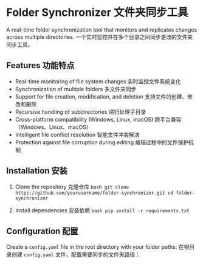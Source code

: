 # Folder Synchronizer 文件夹同步工具

A real-time folder synchronization tool that monitors and replicates changes across multiple directories.
一个实时监控并在多个目录之间同步更改的文件夹同步工具。

## Features 功能特点

- Real-time monitoring of file system changes
  实时监控文件系统变化
- Synchronization of multiple folders
  多文件夹同步
- Support for file creation, modification, and deletion
  支持文件的创建、修改和删除
- Recursive handling of subdirectories
  递归处理子目录
- Cross-platform compatibility (Windows, Linux, macOS)
  跨平台兼容（Windows、Linux、macOS）
- Intelligent file conflict resolution
  智能文件冲突解决
- Protection against file corruption during editing
  编辑过程中的文件保护机制

## Installation 安装

1. Clone the repository 克隆仓库   ```bash
   git clone https://github.com/yourusername/folder-synchronizer.git
   cd folder-synchronizer   ```

2. Install dependencies 安装依赖   ```bash
   pip install -r requirements.txt   ```

## Configuration 配置

Create a `config.yaml` file in the root directory with your folder paths:
在根目录创建 `config.yaml` 文件，配置需要同步的文件夹路径：
